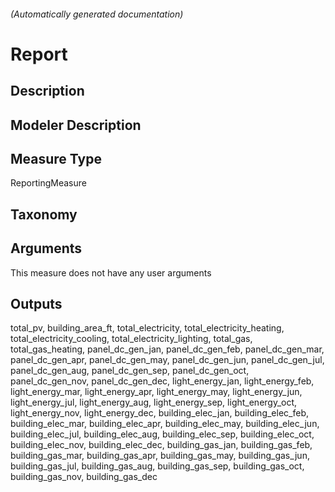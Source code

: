 

###### (Automatically generated documentation)

# Report

## Description


## Modeler Description


## Measure Type
ReportingMeasure

## Taxonomy


## Arguments




This measure does not have any user arguments



## Outputs


















































































































total_pv, building_area_ft, total_electricity, total_electricity_heating, total_electricity_cooling, total_electricity_lighting, total_gas, total_gas_heating, panel_dc_gen_jan, panel_dc_gen_feb, panel_dc_gen_mar, panel_dc_gen_apr, panel_dc_gen_may, panel_dc_gen_jun, panel_dc_gen_jul, panel_dc_gen_aug, panel_dc_gen_sep, panel_dc_gen_oct, panel_dc_gen_nov, panel_dc_gen_dec, light_energy_jan, light_energy_feb, light_energy_mar, light_energy_apr, light_energy_may, light_energy_jun, light_energy_jul, light_energy_aug, light_energy_sep, light_energy_oct, light_energy_nov, light_energy_dec, building_elec_jan, building_elec_feb, building_elec_mar, building_elec_apr, building_elec_may, building_elec_jun, building_elec_jul, building_elec_aug, building_elec_sep, building_elec_oct, building_elec_nov, building_elec_dec, building_gas_jan, building_gas_feb, building_gas_mar, building_gas_apr, building_gas_may, building_gas_jun, building_gas_jul, building_gas_aug, building_gas_sep, building_gas_oct, building_gas_nov, building_gas_dec
